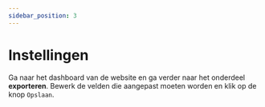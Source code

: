 ```yaml
---
sidebar_position: 3
---
```


# Instellingen

Ga naar het dashboard van de website en ga verder naar het onderdeel **exporteren**. Bewerk de velden die aangepast moeten worden en klik op de knop `Opslaan`.

